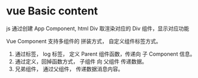 # vue Basic content
js 通过创建 App Component, html Div 取渲染对应的 Div 组件，显示对应功能

Vue Component 支持多组件的 拼装方式， 自定义组件标签方式。
1. 通过标签， log 标签， 定义 Parent 组件函数，传递向 子 Component 信息。
2. 通过定义，回掉函数方式， 子组件 向 父组件 传递数据。
3. 兄弟组件， 通过父组件， 传递数据消息内容。


